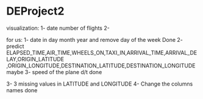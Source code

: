 # DEProject2
visualization:
1- date number of flights
2- 





for us:
1- date in day month year and remove day of the week Done
2- predict ELAPSED_TIME,AIR_TIME,WHEELS_ON,TAXI_IN,ARRIVAL_TIME,ARRIVAL_DELAY,ORIGIN_LATITUDE ,ORIGIN_LONGITUDE,DESTINATION_LATITUDE,DESTINATION_LONGITUDE     maybe
3- speed of the plane d/t done

3- 3 missing values in LATITUDE and LONGITUDE 
4- Change the columns names done


